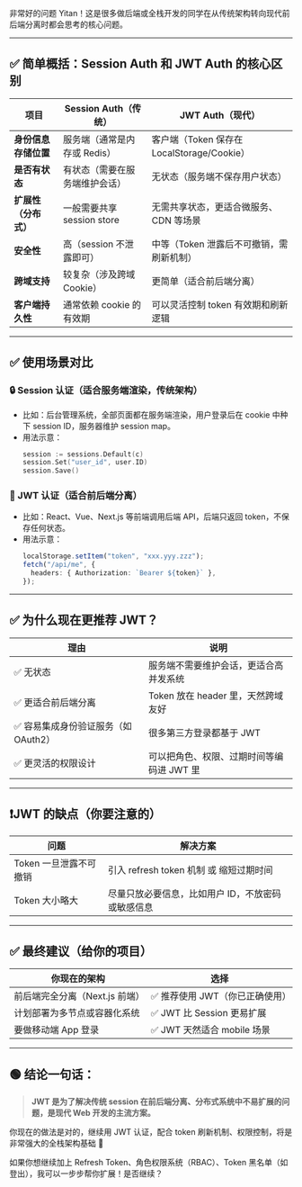 非常好的问题 Yitan！这是很多做后端或全栈开发的同学在从传统架构转向现代前后端分离时都会思考的核心问题。

---

## ✅ 简单概括：Session Auth 和 JWT Auth 的核心区别

| 项目                 | Session Auth（传统）           | JWT Auth（现代）                           |
| -------------------- | ------------------------------ | ------------------------------------------ |
| **身份信息存储位置** | 服务端（通常是内存或 Redis）   | 客户端（Token 保存在 LocalStorage/Cookie） |
| **是否有状态**       | 有状态（需要在服务端维护会话） | 无状态（服务端不保存用户状态）             |
| **扩展性（分布式）** | 一般需要共享 session store     | 无需共享状态，更适合微服务、CDN 等场景     |
| **安全性**           | 高（session 不泄露即可）       | 中等（Token 泄露后不可撤销，需刷新机制）   |
| **跨域支持**         | 较复杂（涉及跨域 Cookie）      | 更简单（适合前后端分离）                   |
| **客户端持久性**     | 通常依赖 cookie 的有效期       | 可以灵活控制 token 有效期和刷新逻辑        |

---

## ✅ 使用场景对比

### 🔒 Session 认证（适合服务端渲染，传统架构）

- 比如：后台管理系统，全部页面都在服务端渲染，用户登录后在 cookie 中种下 session ID，服务器维护 session map。
- 用法示意：
  ```go
  session := sessions.Default(c)
  session.Set("user_id", user.ID)
  session.Save()
  ```

### 🔑 JWT 认证（适合前后端分离）

- 比如：React、Vue、Next.js 等前端调用后端 API，后端只返回 token，不保存任何状态。
- 用法示意：
  ```ts
  localStorage.setItem("token", "xxx.yyy.zzz");
  fetch("/api/me", {
    headers: { Authorization: `Bearer ${token}` },
  });
  ```

---

## ✅ 为什么现在更推荐 JWT？

| 理由                                 | 说明                                      |
| ------------------------------------ | ----------------------------------------- |
| ✅ 无状态                            | 服务端不需要维护会话，更适合高并发系统    |
| ✅ 更适合前后端分离                  | Token 放在 header 里，天然跨域友好        |
| ✅ 容易集成身份验证服务（如 OAuth2） | 很多第三方登录都基于 JWT                  |
| ✅ 更灵活的权限设计                  | 可以把角色、权限、过期时间等编码进 JWT 里 |

---

## ❗JWT 的缺点（你要注意的）

| 问题                   | 解决方案                                          |
| ---------------------- | ------------------------------------------------- |
| Token 一旦泄露不可撤销 | 引入 refresh token 机制 或 缩短过期时间           |
| Token 大小略大         | 尽量只放必要信息，比如用户 ID，不放密码或敏感信息 |

---

## ✅ 最终建议（给你的项目）

| 你现在的架构                   | 选择                            |
| ------------------------------ | ------------------------------- |
| 前后端完全分离（Next.js 前端） | ✅ 推荐使用 JWT（你已正确使用） |
| 计划部署为多节点或容器化系统   | ✅ JWT 比 Session 更易扩展      |
| 要做移动端 App 登录            | ✅ JWT 天然适合 mobile 场景     |

---

## 🟢 结论一句话：

> **JWT 是为了解决传统 session 在前后端分离、分布式系统中不易扩展的问题，是现代 Web 开发的主流方案。**

你现在的做法是对的，继续用 JWT 认证，配合 token 刷新机制、权限控制，将是非常强大的全栈架构基础 💪

如果你想继续加上 Refresh Token、角色权限系统（RBAC）、Token 黑名单（如登出），我可以一步步帮你扩展！是否继续？
